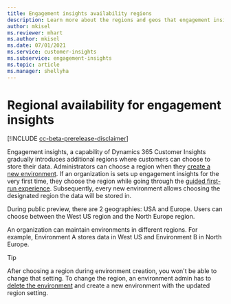 ```yaml
---
title: Engagement insights availability regions
description: Learn more about the regions and geos that engagement insights is deployed.
author: mkisel
ms.reviewer: mhart
ms.author: mkisel
ms.date: 07/01/2021
ms.service: customer-insights
ms.subservice: engagement-insights 
ms.topic: article
ms.manager: shellyha
---
```


# Regional availability for engagement insights

[!INCLUDE [cc-beta-prerelease-disclaimer](includes/cc-beta-prerelease-disclaimer.md)]

Engagement insights, a capability of Dynamics 365 Customer Insights gradually introduces additional regions where customers can choose to store their data. Administrators can choose a region when they [create a new environment](manage-environments-workspaces.md#create-an-environment). If an organization is sets up engagement insights for the very first time, they choose the region while going through the [guided first-run experience](quickstart.md). Subsequently, every new environment allows choosing the designated region the data will be stored in.

During public preview, there are 2 geographies: USA and Europe. Users can choose between the West US region and the North Europe region.

An organization can maintain environments in different regions. For example, Environment A stores data in West US and Environment B in North Europe.

> [!TIP]
> After choosing a region during environment creation, you won't be able to change that setting. To change the region, an environment admin has to [delete the environment](manage-environments-workspaces.md#delete-an-environment) and create a new environment with the updated region setting.

